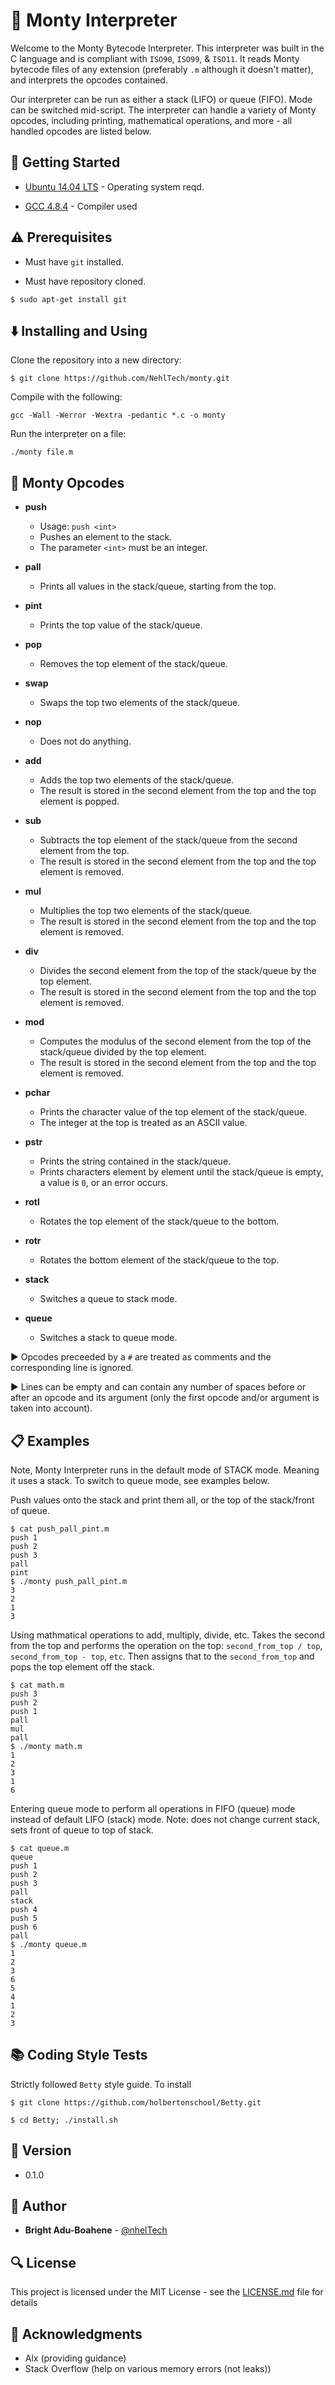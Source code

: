 # :snake: Monty Interpreter

Welcome to the Monty Bytecode Interpreter. This interpreter was built in the C language and is compliant with `ISO90`, `ISO99`, & `ISO11`. It reads Monty bytecode files of any extension (preferably `.m` although it doesn't matter), and interprets the opcodes contained.

Our interpreter can be run as either a stack (LIFO) or queue (FIFO). Mode can be switched mid-script. The interpreter can handle a variety of Monty opcodes, including printing, mathematical operations, and more - all handled opcodes are listed below.

## :running: Getting Started

- [Ubuntu 14.04 LTS](http://releases.ubuntu.com/14.04/) - Operating system reqd.

- [GCC 4.8.4](https://gcc.gnu.org/gcc-4.8/) - Compiler used

## :warning: Prerequisites

- Must have `git` installed.

- Must have repository cloned.

```
$ sudo apt-get install git
```

## :arrow_down: Installing and Using

Clone the repository into a new directory:

```
$ git clone https://github.com/NehlTech/monty.git
```

Compile with the following:

```
gcc -Wall -Werror -Wextra -pedantic *.c -o monty
```

Run the interpreter on a file:

```
./monty file.m
```

## :wrench: Monty Opcodes

- **push**

  - Usage: `push <int>`
  - Pushes an element to the stack.
  - The parameter `<int>` must be an integer.

- **pall**

  - Prints all values in the stack/queue, starting from the top.

- **pint**

  - Prints the top value of the stack/queue.

- **pop**

  - Removes the top element of the stack/queue.

- **swap**

  - Swaps the top two elements of the stack/queue.

- **nop**

  - Does not do anything.

- **add**

  - Adds the top two elements of the stack/queue.
  - The result is stored in the second element from the top and the top element is popped.

- **sub**

  - Subtracts the top element of the stack/queue from the second element from the top.
  - The result is stored in the second element from the top and the top element is removed.

- **mul**

  - Multiplies the top two elements of the stack/queue.
  - The result is stored in the second element from the top and the top element is removed.

- **div**

  - Divides the second element from the top of the stack/queue by the top element.
  - The result is stored in the second element from the top and the top element is removed.

- **mod**

  - Computes the modulus of the second element from the top of the stack/queue divided by the top element.
  - The result is stored in the second element from the top and the top element is removed.

- **pchar**

  - Prints the character value of the top element of the stack/queue.
  - The integer at the top is treated as an ASCII value.

- **pstr**

  - Prints the string contained in the stack/queue.
  - Prints characters element by element until the stack/queue is empty, a value is `0`, or an error occurs.

- **rotl**

  - Rotates the top element of the stack/queue to the bottom.

- **rotr**

  - Rotates the bottom element of the stack/queue to the top.

- **stack**

  - Switches a queue to stack mode.

- **queue**
  - Switches a stack to queue mode.

:arrow_forward: Opcodes preceeded by a `#` are treated as comments and the corresponding line is ignored.

:arrow_forward: Lines can be empty and can contain any number of spaces before or after an opcode and its argument (only the first opcode and/or argument is taken into account).

## :clipboard: Examples

Note, Monty Interpreter runs in the default mode of STACK mode. Meaning it uses a stack. To switch to queue mode, see examples below.

Push values onto the stack and print them all, or the top of the stack/front of queue.

```
$ cat push_pall_pint.m
push 1
push 2
push 3
pall
pint
$ ./monty push_pall_pint.m
3
2
1
3
```

Using mathmatical operations to add, multiply, divide, etc. Takes the second from the top and performs the operation on the top: `second_from_top / top`, `second_from_top - top`, `etc`. Then assigns that to the `second_from_top` and pops the top element off the stack.

```
$ cat math.m
push 3
push 2
push 1
pall
mul
pall
$ ./monty math.m
1
2
3
1
6
```

Entering queue mode to perform all operations in FIFO (queue) mode instead of default LIFO (stack) mode. Note: does not change current stack, sets front of queue to top of stack.

```
$ cat queue.m
queue
push 1
push 2
push 3
pall
stack
push 4
push 5
push 6
pall
$ ./monty queue.m
1
2
3
6
5
4
1
2
3
```

## :books: Coding Style Tests

Strictly followed `Betty` style guide. To install

```
$ git clone https://github.com/holbertonschool/Betty.git

$ cd Betty; ./install.sh
```

## :pencil: Version

- 0.1.0

## :blue_book: Author

- **Bright Adu-Boahene** - [@nhelTech](https://github.com/NehlTech)

## :mag: License

This project is licensed under the MIT License - see the [LICENSE.md](LICENSE.md) file for details

## :mega: Acknowledgments

- Alx (providing guidance)
- Stack Overflow (help on various memory errors (not leaks))
